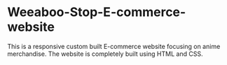 # Weeaboo-Stop-E-commerce-website
This is a responsive custom built E-commerce website focusing on anime merchandise. The website is completely built using HTML and CSS.
